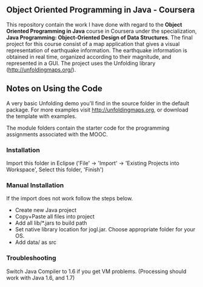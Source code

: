 ## Object Oriented Programming in Java - Coursera

This repository contain the work I have done with regard to the **Object Oriented Programming in Java** course in Coursera under the specialization, **Java Programming: Object-Oriented Design of Data Structures**. The final project for this course consist of a map application that gives a visual representation of earthquake information. The earthquake information is obtained in real time, organized according to their magnitude, and represented in a GUI. The project uses the Unfolding library (http://unfoldingmaps.org/). 

## Notes on Using the Code

A very basic Unfolding demo you'll find in the source folder in the default package. 
For more examples visit http://unfoldingmaps.org, or download the template with
examples.

The module folders contain the starter code for the programming assignments
associated with the MOOC.

### Installation

Import this folder in Eclipse ('File' -> 'Import' -> 'Existing Projects into
Workspace', Select this folder, 'Finish')

### Manual Installation

If the import does not work follow the steps below.

- Create new Java project
- Copy+Paste all files into project
- Add all lib/*.jars to build path
- Set native library location for jogl.jar. Choose appropriate folder for your OS.
- Add data/ as src

### Troubleshooting

Switch Java Compiler to 1.6 if you get VM problems. (Processing should work with Java 1.6, and 1.7)


